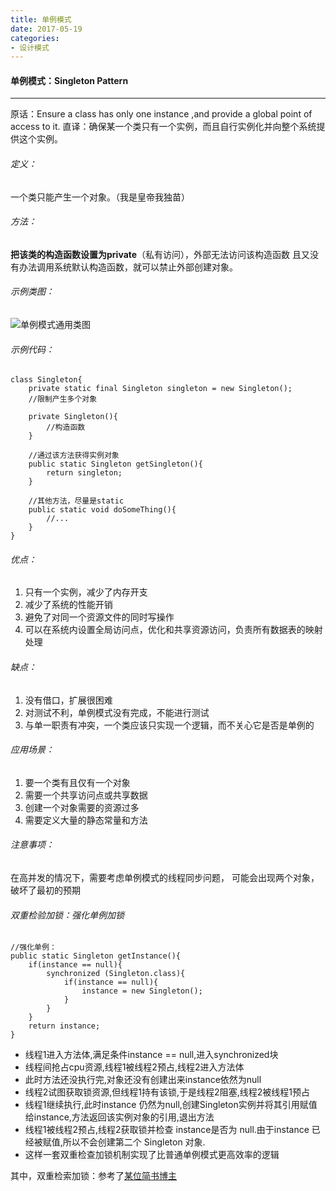 ```yaml
---
title: 单例模式
date: 2017-05-19
categories:
- 设计模式
---
```

#### 单例模式：Singleton Pattern
--------
原话：Ensure a class has only one instance ,and provide a global point of access to it.
直译：确保某一个类只有一个实例，而且自行实例化并向整个系统提供这个实例。

###### 定义：
一个类只能产生一个对象。（我是皇帝我独苗）

###### 方法：
**把该类的构造函数设置为private**（私有访问），外部无法访问该构造函数 且又没有办法调用系统默认构造函数，就可以禁止外部创建对象。

###### 示例类图：
![单例模式通用类图](http://upload-images.jianshu.io/upload_images/3407530-7f5076ea228699a9.png?imageMogr2/auto-orient/strip%7CimageView2/2/w/1240)


###### 示例代码：
```Singleton
class Singleton{
	private static final Singleton singleton = new Singleton();
	//限制产生多个对象

	private Singleton(){
		//构造函数
	}

	//通过该方法获得实例对象
	public static Singleton getSingleton(){
		return singleton;
	}

	//其他方法，尽量是static
	public static void doSomeThing(){
		//...
	}
}
```

###### 优点：
1. 只有一个实例，减少了内存开支
2. 减少了系统的性能开销
3. 避免了对同一个资源文件的同时写操作
4. 可以在系统内设置全局访问点，优化和共享资源访问，负责所有数据表的映射处理

###### 缺点：
1. 没有借口，扩展很困难
2. 对测试不利，单例模式没有完成，不能进行测试
3. 与单一职责有冲突，一个类应该只实现一个逻辑，而不关心它是否是单例的

###### 应用场景：
1. 要一个类有且仅有一个对象
2. 需要一个共享访问点或共享数据
3. 创建一个对象需要的资源过多
4. 需要定义大量的静态常量和方法

###### 注意事项：
在高并发的情况下，需要考虑单例模式的线程同步问题，
可能会出现两个对象，破坏了最初的预期

###### 双重检验加锁：强化单例加锁
```xSingleton
//强化单例：
public static Singleton getInstance(){
    if(instance == null){
        synchronized (Singleton.class){
            if(instance == null){
                instance = new Singleton();
            }
        }
    }
    return instance;
}
```
 - 线程1进入方法体,满足条件instance == null,进入synchronized块
 - 线程间抢占cpu资源,线程1被线程2预占,线程2进入方法体
 - 此时方法还没执行完,对象还没有创建出来instance依然为null
 - 线程2试图获取锁资源,但线程1持有该锁,于是线程2阻塞,线程2被线程1预占
 - 线程1继续执行,此时instance 仍然为null,创建Singleton实例并将其引用赋值给instance,方法返回该实例对象的引用,退出方法
 - 线程1被线程2预占,线程2获取锁并检查 instance是否为 null.由于instance 已经被赋值,所以不会创建第二个 Singleton 对象.
 - 这样一套双重检查加锁机制实现了比普通单例模式更高效率的逻辑

其中，双重检索加锁：参考了[某位简书博主](http://www.jianshu.com/p/4d955220db24)
